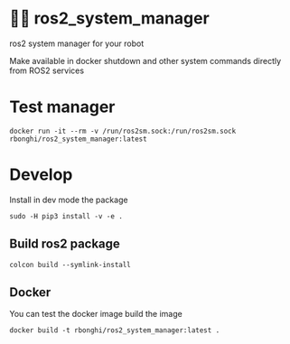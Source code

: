 # 👨‍💻 ros2_system_manager
ros2 system manager for your robot

Make available in docker shutdown and other system commands directly from ROS2 services

# Test manager
```
docker run -it --rm -v /run/ros2sm.sock:/run/ros2sm.sock rbonghi/ros2_system_manager:latest
```

# Develop

Install in dev mode the package

```
sudo -H pip3 install -v -e .
```

## Build ros2 package

```
colcon build --symlink-install
```

## Docker

You can test the docker image build the image

```
docker build -t rbonghi/ros2_system_manager:latest .
```